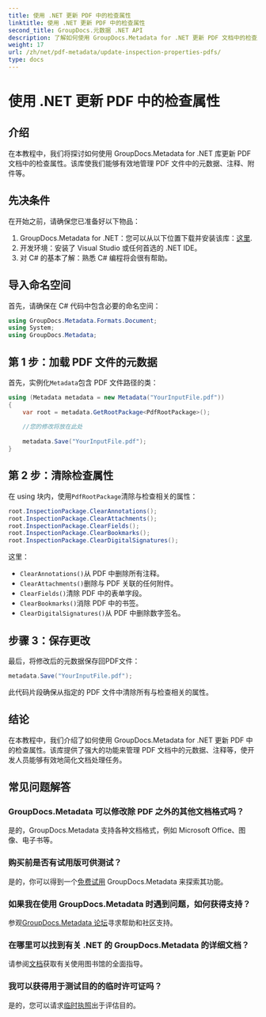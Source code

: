 ```yaml
---
title: 使用 .NET 更新 PDF 中的检查属性
linktitle: 使用 .NET 更新 PDF 中的检查属性
second_title: GroupDocs.元数据 .NET API
description: 了解如何使用 GroupDocs.Metadata for .NET 更新 PDF 文档中的检查属性。使用 C# 高效管理元数据和注释。
weight: 17
url: /zh/net/pdf-metadata/update-inspection-properties-pdfs/
type: docs
---
```

# 使用 .NET 更新 PDF 中的检查属性

## 介绍
在本教程中，我们将探讨如何使用 GroupDocs.Metadata for .NET 库更新 PDF 文档中的检查属性。该库使我们能够有效地管理 PDF 文件中的元数据、注释、附件等。
## 先决条件
在开始之前，请确保您已准备好以下物品：
1.  GroupDocs.Metadata for .NET：您可以从以下位置下载并安装该库：[这里](https://releases.groupdocs.com/metadata/net/).
2. 开发环境：安装了 Visual Studio 或任何首选的 .NET IDE。
3. 对 C# 的基本了解：熟悉 C# 编程将会很有帮助。

## 导入命名空间
首先，请确保在 C# 代码中包含必要的命名空间：
```csharp
using GroupDocs.Metadata.Formats.Document;
using System;
using GroupDocs.Metadata;
```
## 第 1 步：加载 PDF 文件的元数据
首先，实例化`Metadata`包含 PDF 文件路径的类：
```csharp
using (Metadata metadata = new Metadata("YourInputFile.pdf"))
{
    var root = metadata.GetRootPackage<PdfRootPackage>();
    
    //您的修改将放在此处
    
    metadata.Save("YourInputFile.pdf");
}
```
## 第 2 步：清除检查属性
在 using 块内，使用`PdfRootPackage`清除与检查相关的属性：
```csharp
root.InspectionPackage.ClearAnnotations();
root.InspectionPackage.ClearAttachments();
root.InspectionPackage.ClearFields();
root.InspectionPackage.ClearBookmarks();
root.InspectionPackage.ClearDigitalSignatures();
```
这里：
- `ClearAnnotations()`从 PDF 中删除所有注释。
- `ClearAttachments()`删除与 PDF 关联的任何附件。
- `ClearFields()`清除 PDF 中的表单字段。
- `ClearBookmarks()`消除 PDF 中的书签。
- `ClearDigitalSignatures()`从 PDF 中删除数字签名。
## 步骤 3：保存更改
最后，将修改后的元数据保存回PDF文件：
```csharp
metadata.Save("YourInputFile.pdf");
```
此代码片段确保从指定的 PDF 文件中清除所有与检查相关的属性。

## 结论
在本教程中，我们介绍了如何使用 GroupDocs.Metadata for .NET 更新 PDF 中的检查属性。该库提供了强大的功能来管理 PDF 文档中的元数据、注释等，使开发人员能够有效地简化文档处理任务。

## 常见问题解答
### GroupDocs.Metadata 可以修改除 PDF 之外的其他文档格式吗？
是的，GroupDocs.Metadata 支持各种文档格式，例如 Microsoft Office、图像、电子书等。
### 购买前是否有试用版可供测试？
是的，你可以得到一个[免费试用](https://releases.groupdocs.com/) GroupDocs.Metadata 来探索其功能。
### 如果我在使用 GroupDocs.Metadata 时遇到问题，如何获得支持？
参观[GroupDocs.Metadata 论坛](https://forum.groupdocs.com/c/metadata/14)寻求帮助和社区支持。
### 在哪里可以找到有关 .NET 的 GroupDocs.Metadata 的详细文档？
请参阅[文档](https://tutorials.groupdocs.com/metadata/net/)获取有关使用图书馆的全面指导。
### 我可以获得用于测试目的的临时许可证吗？
是的，您可以请求[临时执照](https://purchase.groupdocs.com/temporary-license/)出于评估目的。